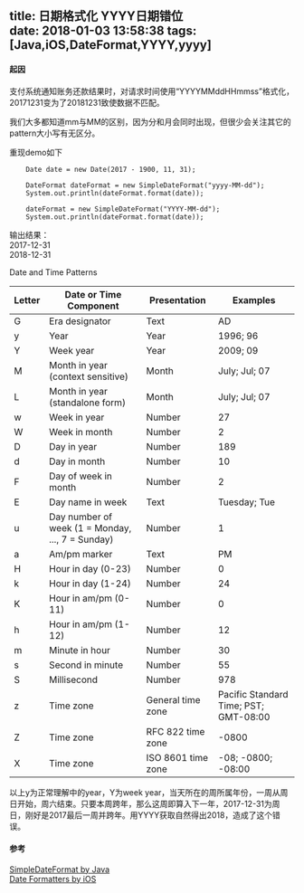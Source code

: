 title: 日期格式化 YYYY日期错位  
date: 2018-01-03 13:58:38
tags: [Java,iOS,DateFormat,YYYY,yyyy]
---
#### 起因  
支付系统通知账务还款结果时，对请求时间使用“YYYYMMddHHmmss”格式化，20171231变为了20181231致使数据不匹配。  

我们大多都知道mm与MM的区别，因为分和月会同时出现，但很少会关注其它的pattern大小写有无区分。  
<!--more-->

重现demo如下  

``` 
    Date date = new Date(2017 - 1900, 11, 31);

    DateFormat dateFormat = new SimpleDateFormat("yyyy-MM-dd");
    System.out.println(dateFormat.format(date));

    dateFormat = new SimpleDateFormat("YYYY-MM-dd");
    System.out.println(dateFormat.format(date));
```  
输出结果：  
2017-12-31  
2018-12-31  
  
Date and Time Patterns  
 
| Letter | Date or Time Component | Presentation | Examples |
| -------- | ----- | ---- | ---- |
| G        | Era designator      | Text | AD |
| y |	Year |	Year |	1996; 96 |
| Y| 	Week year	| Year	| 2009; 09| 
| M	| Month in year (context sensitive)	| Month| 	July; Jul; 07| 
| L| 	Month in year (standalone form)	| Month| 	July; Jul; 07| 
| w| 	Week in year| 	Number| 	27| 
| W| 	Week in month| 	Number| 	2| 
| D| 	Day in year	| Number| 	189| 
| d	| Day in month| 	Number| 	10| 
| F	| Day of week in month| 	Number	| 2| 
| E| 	Day name in week	| Text	| Tuesday; Tue| 
| u| 	Day number of week (1 = Monday, ..., 7 = Sunday)	| Number	| 1| 
| a| 	Am/pm marker	| Text| 	PM| 
| H| 	Hour in day (0-23)| 	Number| 	0| 
| k	| Hour in day (1-24)| 	Number| 	24| 
| K| 	Hour in am/pm (0-11)	| Number| 	0| 
| h| 	Hour in am/pm (1-12)| 	Number	| 12| 
| m| 	Minute in hour| 	Number	| 30| 
| s	| Second in minute	| Number| 	55| 
| S	| Millisecond| 	Number| 	978| 
| z| 	Time zone	| General time zone| 	Pacific Standard Time; PST; GMT-08:00| 
| Z	| Time zone	| RFC 822 time zone| 	-0800
| X	| Time zone	| ISO 8601 time zone	| -08; -0800; -08:00| 

以上y为正常理解中的year，Y为week year，当天所在的周所属年份，一周从周日开始，周六结束。只要本周跨年，那么这周即算入下一年，2017-12-31为周日，刚好是2017最后一周并跨年。用YYYY获取自然得出2018，造成了这个错误。  
  
#### 参考  
[SimpleDateFormat by Java](https://docs.oracle.com/javase/9/docs/api/java/text/SimpleDateFormat.html)   
[Date Formatters by iOS](https://developer.apple.com/library/content/documentation/Cocoa/Conceptual/DataFormatting/Articles/dfDateFormatting10_4.html#//apple_ref/doc/uid/TP40002369-SW1)  
